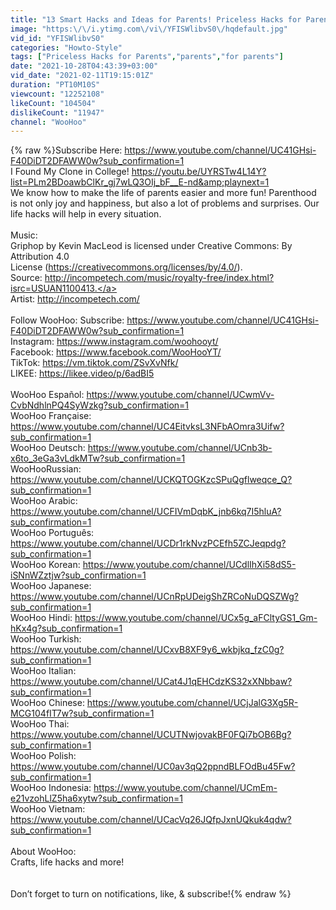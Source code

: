 ```yaml
---
title: "13 Smart Hacks and Ideas for Parents! Priceless Hacks for Parents"
image: "https:\/\/i.ytimg.com\/vi\/YFISWlibvS0\/hqdefault.jpg"
vid_id: "YFISWlibvS0"
categories: "Howto-Style"
tags: ["Priceless Hacks for Parents","parents","for parents"]
date: "2021-10-28T04:43:39+03:00"
vid_date: "2021-02-11T19:15:01Z"
duration: "PT10M10S"
viewcount: "12252108"
likeCount: "104504"
dislikeCount: "11947"
channel: "WooHoo"
---
```

{% raw %}Subscribe Here: <a rel="nofollow" target="blank" href="https://www.youtube.com/channel/UC41GHsi-F40DiDT2DFAWW0w?sub_confirmation=1">https://www.youtube.com/channel/UC41GHsi-F40DiDT2DFAWW0w?sub_confirmation=1</a> <br />I Found My Clone in College! <a rel="nofollow" target="blank" href="https://youtu.be/UYRSTw4L14Y?list=PLm2BDoawbClKr_gj7wLQ3OIj_bF__E-nd&amp;playnext=1">https://youtu.be/UYRSTw4L14Y?list=PLm2BDoawbClKr_gj7wLQ3OIj_bF__E-nd&amp;playnext=1</a><br />We know how to make the life of parents easier and more fun! Parenthood is not only joy and happiness, but also a lot of problems and surprises. Our life hacks will help in every situation.<br /><br />Music:<br />Griphop by Kevin MacLeod is licensed under Creative Commons: By Attribution 4.0<br />License (<a rel="nofollow" target="blank" href="https://creativecommons.org/licenses/by/4.0/).">https://creativecommons.org/licenses/by/4.0/).</a><br />Source:  <a rel="nofollow" target="blank" href="http://incompetech.com/music/royalty-free/index.html?isrc=USUAN1100413.">http://incompetech.com/music/royalty-free/index.html?isrc=USUAN1100413.</a>  <br />Artist:  <a rel="nofollow" target="blank" href="http://incompetech.com/">http://incompetech.com/</a><br /><br />Follow WooHoo:                                                                                                                                                         Subscribe: <a rel="nofollow" target="blank" href="https://www.youtube.com/channel/UC41GHsi-F40DiDT2DFAWW0w?sub_confirmation=1">https://www.youtube.com/channel/UC41GHsi-F40DiDT2DFAWW0w?sub_confirmation=1</a>                           <br />Instagram: <a rel="nofollow" target="blank" href="https://www.instagram.com/woohooyt/">https://www.instagram.com/woohooyt/</a> <br />Facebook: <a rel="nofollow" target="blank" href="https://www.facebook.com/WooHooYT/">https://www.facebook.com/WooHooYT/</a> <br />TikTok: <a rel="nofollow" target="blank" href="https://vm.tiktok.com/ZSvXvNfk/">https://vm.tiktok.com/ZSvXvNfk/</a><br />LIKEE: <a rel="nofollow" target="blank" href="https://likee.video/p/6adBI5">https://likee.video/p/6adBI5</a><br /><br />WooHoo Español: <a rel="nofollow" target="blank" href="https://www.youtube.com/channel/UCwmVv-CvbNdhlnPQ4SyWzkg?sub_confirmation=1">https://www.youtube.com/channel/UCwmVv-CvbNdhlnPQ4SyWzkg?sub_confirmation=1</a> <br />WooHoo Française: <a rel="nofollow" target="blank" href="https://www.youtube.com/channel/UC4EitvksL3NFbAOmra3Uifw?sub_confirmation=1">https://www.youtube.com/channel/UC4EitvksL3NFbAOmra3Uifw?sub_confirmation=1</a> <br />WooHoo Deutsch: <a rel="nofollow" target="blank" href="https://www.youtube.com/channel/UCnb3b-x6to_3eGa3vLdkMTw?sub_confirmation=1">https://www.youtube.com/channel/UCnb3b-x6to_3eGa3vLdkMTw?sub_confirmation=1</a> <br />WooHooRussian: <a rel="nofollow" target="blank" href="https://www.youtube.com/channel/UCKQTOGKzcSPuQgflweqce_Q?sub_confirmation=1">https://www.youtube.com/channel/UCKQTOGKzcSPuQgflweqce_Q?sub_confirmation=1</a> <br />WooHoo Arabic: <a rel="nofollow" target="blank" href="https://www.youtube.com/channel/UCFIVmDqbK_jnb6kq7I5hluA?sub_confirmation=1">https://www.youtube.com/channel/UCFIVmDqbK_jnb6kq7I5hluA?sub_confirmation=1</a> <br />WooHoo Português: <a rel="nofollow" target="blank" href="https://www.youtube.com/channel/UCDr1rkNvzPCEfh5ZCJeqpdg?sub_confirmation=1">https://www.youtube.com/channel/UCDr1rkNvzPCEfh5ZCJeqpdg?sub_confirmation=1</a> <br />WooHoo Korean: <a rel="nofollow" target="blank" href="https://www.youtube.com/channel/UCdlIhXi58dS5-iSNnWZztjw?sub_confirmation=1">https://www.youtube.com/channel/UCdlIhXi58dS5-iSNnWZztjw?sub_confirmation=1</a> <br />WooHoo Japanese: <a rel="nofollow" target="blank" href="https://www.youtube.com/channel/UCnRpUDeigShZRCoNuDQSZWg?sub_confirmation=1">https://www.youtube.com/channel/UCnRpUDeigShZRCoNuDQSZWg?sub_confirmation=1</a> <br />WooHoo Hindi: <a rel="nofollow" target="blank" href="https://www.youtube.com/channel/UCx5g_aFCltyGS1_Gm-hKx4g?sub_confirmation=1">https://www.youtube.com/channel/UCx5g_aFCltyGS1_Gm-hKx4g?sub_confirmation=1</a> <br />WooHoo Turkish: <a rel="nofollow" target="blank" href="https://www.youtube.com/channel/UCxvB8XF9y6_wkbjkq_fzC0g?sub_confirmation=1">https://www.youtube.com/channel/UCxvB8XF9y6_wkbjkq_fzC0g?sub_confirmation=1</a><br />WooHoo Italian: <a rel="nofollow" target="blank" href="https://www.youtube.com/channel/UCat4J1qEHCdzKS32xXNbbaw?sub_confirmation=1">https://www.youtube.com/channel/UCat4J1qEHCdzKS32xXNbbaw?sub_confirmation=1</a> <br />WooHoo Chinese: <a rel="nofollow" target="blank" href="https://www.youtube.com/channel/UCjJalG3Xg5R-MCG104fIT7w?sub_confirmation=1">https://www.youtube.com/channel/UCjJalG3Xg5R-MCG104fIT7w?sub_confirmation=1</a> <br />WooHoo Thai: <a rel="nofollow" target="blank" href="https://www.youtube.com/channel/UCUTNwjovakBF0FQi7bOB6Bg?sub_confirmation=1">https://www.youtube.com/channel/UCUTNwjovakBF0FQi7bOB6Bg?sub_confirmation=1</a> <br />WooHoo Polish: <a rel="nofollow" target="blank" href="https://www.youtube.com/channel/UC0av3qQ2ppndBLFOdBu45Fw?sub_confirmation=1">https://www.youtube.com/channel/UC0av3qQ2ppndBLFOdBu45Fw?sub_confirmation=1</a> <br />WooHoo Indonesia: <a rel="nofollow" target="blank" href="https://www.youtube.com/channel/UCmEm-e21vzohLlZ5ha6xytw?sub_confirmation=1">https://www.youtube.com/channel/UCmEm-e21vzohLlZ5ha6xytw?sub_confirmation=1</a> <br />WooHoo Vietnam: <a rel="nofollow" target="blank" href="https://www.youtube.com/channel/UCacVq26JQfpJxnUQkuk4qdw?sub_confirmation=1">https://www.youtube.com/channel/UCacVq26JQfpJxnUQkuk4qdw?sub_confirmation=1</a> <br /><br />About WooHoo: <br />Crafts, life hacks and more!<br /><br /><br />Don’t forget to turn on notifications, like, &amp; subscribe!{% endraw %}
